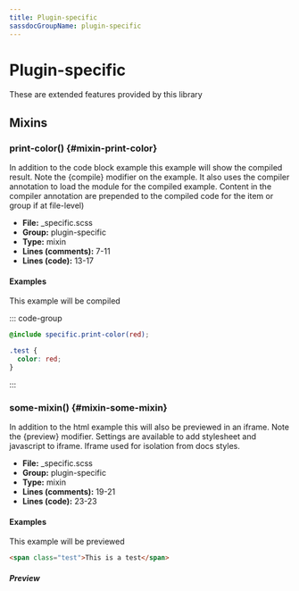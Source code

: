 ```yaml
---
title: Plugin-specific
sassdocGroupName: plugin-specific
---
```



# Plugin-specific


<div class="sassdoc-intro">
  
These are extended features provided by this library
  
</div>
    



## Mixins




###  print-color() <Badge text="mixin" type="tip" vertical="top" />  {#mixin-print-color} 

  

In addition to the code block example this example will show the compiled result. Note the  {compile} modifier on the example. It also uses the compiler annotation to load the module for the compiled example. Content in the compiler annotation are prepended to the compiled code for the item or group if at file-level)
    
    


<SassdocDetails summaryText="Meta Information">

- **File:** _specific.scss
- **Group:** plugin-specific
- **Type:** mixin
- **Lines (comments):** 7-11
- **Lines (code):** 13-17

</SassdocDetails>
    
    

#### Examples

This example will be compiled      


::: code-group



```scss [SCSS]
@include specific.print-color(red);
```
  

```css [CSS]
.test {
  color: red;
}
```
  

:::
  



      


###  some-mixin() <Badge text="mixin" type="tip" vertical="top" />  {#mixin-some-mixin} 

  

In addition to the html example this will also be previewed in an iframe. Note the {preview} modifier. Settings are available to add stylesheet and javascript to iframe. Iframe used for isolation from docs styles. 
    
    


<SassdocDetails summaryText="Meta Information">

- **File:** _specific.scss
- **Group:** plugin-specific
- **Type:** mixin
- **Lines (comments):** 19-21
- **Lines (code):** 23-23

</SassdocDetails>
    
    

#### Examples

This example will be previewed      


``` html
<span class="test">This is a test</span>
```
  


##### Preview


<SassdocPreview uid="plugin-specific-mixin-some-mixin" :exampleIndex="0" />
  

  

      
  


<script>

  import SassdocPreview from "@ulu/vitepress-sassdoc/lib/assets/components/SassdocPreview.vue";
  import SassdocDetails from "@ulu/vitepress-sassdoc/lib/assets/components/SassdocDetails.vue";
  const sassdocGroup = [{"groupName":"plugin-specific","id":"mixin-print-color","uid":"plugin-specific-mixin-print-color","title":"print-color()","groupPath":"/sass/plugin-specific/","path":"/sass/plugin-specific/#mixin-print-color","previewsByIndex":{}},{"groupName":"plugin-specific","id":"mixin-some-mixin","uid":"plugin-specific-mixin-some-mixin","title":"some-mixin()","groupPath":"/sass/plugin-specific/","path":"/sass/plugin-specific/#mixin-some-mixin","previewsByIndex":{"0":"<span class=\"test\">This is a test</span>"}}];
  export default {
    components: {
      SassdocPreview,
      SassdocDetails
    },
    provide: {
      getSassdocItem(uid) {
        return sassdocGroup.find(item => item.uid === uid);
      },
      getSassdocGroup() {
        return sassdocGroup;
      },
      sassdocPreviewOptions: JSON.parse(
        decodeURIComponent(
          `%7B%22previewStyles%22%3A%22%5Cn%20%20%20%20height%3A%2020em%3B%5Cn%20%20%20%20width%3A%20100%25%3B%5Cn%20%20%20%20border%3A%20none%3B%5Cn%20%20%20%20background-color%3A%20%23f9f9f9%3B%5Cn%20%20%20%20border-radius%3A%206px%3B%5Cn%20%20%20%20padding%3A%2012px%3B%5Cn%20%20%20%20margin%3A%201.5em%200%3B%5Cn%20%20%22%2C%22previewHead%22%3A%22%5Cn%20%20%20%20%3Ctitle%3ESassdoc%20Example%3C%2Ftitle%3E%20%5Cn%20%20%20%20%3Cmeta%20charset%3D%5C%22utf-8%5C%22%3E%20%5Cn%20%20%20%20%3Cmeta%20name%3D%5C%22viewport%5C%22%20content%3D%5C%22width%3Ddevice-width%2C%20initial-scale%3D1%5C%22%3E%20%5Cn%20%20%20%20%3Clink%20rel%3D%5C%22stylesheet%5C%22%20href%3D%5C%22%2Fsassdoc-preview.css%5C%22%3E%5Cn%20%20%22%2C%22previewScripts%22%3A%22%5Cn%20%20%20%20%3Cscript%20src%3D%5C%22%2Fsassdoc-preview.js%5C%22%3E%3C%2Fscript%3E%5Cn%20%20%22%7D`
        )
      )
    }
  }

</script>  
  
  